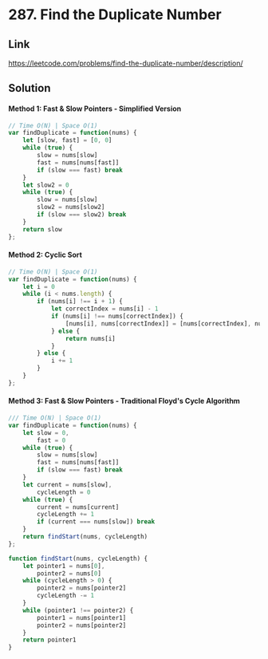 # 287. Find the Duplicate Number

## Link
https://leetcode.com/problems/find-the-duplicate-number/description/

## Solution
#### Method 1: Fast & Slow Pointers - Simplified Version
```javascript
// Time O(N) | Space O(1)
var findDuplicate = function(nums) {
    let [slow, fast] = [0, 0]
    while (true) {
        slow = nums[slow]
        fast = nums[nums[fast]]
        if (slow === fast) break
    }
    let slow2 = 0
    while (true) {
        slow = nums[slow]
        slow2 = nums[slow2]
        if (slow === slow2) break
    }
    return slow
};
```
#### Method 2: Cyclic Sort
```javascript
// Time O(N) | Space O(1)
var findDuplicate = function(nums) {
    let i = 0
    while (i < nums.length) {
        if (nums[i] !== i + 1) {
            let correctIndex = nums[i] - 1
            if (nums[i] !== nums[correctIndex]) {
                [nums[i], nums[correctIndex]] = [nums[correctIndex], nums[i]]
            } else {
                return nums[i]
            }
        } else {
            i += 1
        }
    }
};
```
#### Method 3: Fast & Slow Pointers - Traditional Floyd's Cycle Algorithm
```javascript
/// Time O(N) | Space O(1)
var findDuplicate = function(nums) {
    let slow = 0,
        fast = 0
    while (true) {
        slow = nums[slow]
        fast = nums[nums[fast]]
        if (slow === fast) break
    }
    let current = nums[slow],
        cycleLength = 0
    while (true) {
        current = nums[current]
        cycleLength += 1
        if (current === nums[slow]) break
    }
    return findStart(nums, cycleLength)
};

function findStart(nums, cycleLength) {
    let pointer1 = nums[0],
        pointer2 = nums[0]
    while (cycleLength > 0) {
        pointer2 = nums[pointer2]
        cycleLength -= 1
    }
    while (pointer1 !== pointer2) {
        pointer1 = nums[pointer1]
        pointer2 = nums[pointer2]
    }
    return pointer1
}
```
